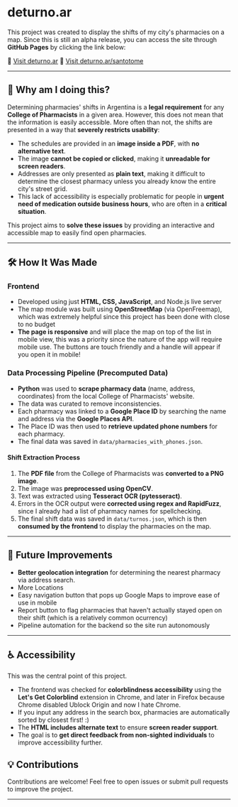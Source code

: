 # deturno.ar

This project was created to display the shifts of my city's pharmacies on a map. Since this is still an alpha release, you can access the site through **GitHub Pages** by clicking the link below:

🔗 [Visit deturno.ar](https://carlofaprofumieri.github.io/deturnoar/)
🔗 [Visit deturno.ar/santotome](https://carlofaprofumieri.github.io/deturnoar/santo-tome.html)

---

## 📌 Why am I doing this?
Determining pharmacies' shifts in Argentina is a **legal requirement** for any **College of Pharmacists** in a given area. However, this does not mean that the information is easily accessible. More often than not, the shifts are presented in a way that **severely restricts usability**:

- The schedules are provided in an **image inside a PDF**, with **no alternative text**.
- The image **cannot be copied or clicked**, making it **unreadable for screen readers**.
- Addresses are only presented as **plain text**, making it difficult to determine the closest pharmacy unless you already know the entire city's street grid.
- This lack of accessibility is especially problematic for people in **urgent need of medication outside business hours**, who are often in a **critical situation**.

This project aims to **solve these issues** by providing an interactive and accessible map to easily find open pharmacies.

---

## 🛠️ How It Was Made
### **Frontend**
- Developed using just **HTML, CSS, JavaScript**, and Node.js live server
- The map module was built using **OpenStreetMap** (via OpenFreemap), which was extremely helpful since this project has been done with close to no budget
- **The page is responsive** and will place the map on top of the list in mobile view, this was a priority since the nature of the app will require mobile use. The buttons are touch friendly and a handle will appear if you open it in mobile!

### **Data Processing Pipeline (Precomputed Data)**
- **Python** was used to **scrape pharmacy data** (name, address, coordinates) from the local College of Pharmacists' website.
- The data was curated to remove inconsistencies.
- Each pharmacy was linked to a **Google Place ID** by searching the name and address via the **Google Places API**.
- The Place ID was then used to **retrieve updated phone numbers** for each pharmacy.
- The final data was saved in `data/pharmacies_with_phones.json`.

#### **Shift Extraction Process**
1. The **PDF file** from the College of Pharmacists was **converted to a PNG image**.
2. The image was **preprocessed using OpenCV**.
3. Text was extracted using **Tesseract OCR (pytesseract)**.
4. Errors in the OCR output were **corrected using regex and RapidFuzz**, since I already had a list of pharmacy names for spellchecking.
5. The final shift data was saved in `data/turnos.json`, which is then **consumed by the frontend** to display the pharmacies on the map.

---

## 🚀 Future Improvements
- **Better geolocation integration** for determining the nearest pharmacy via address search.
- More Locations
- Easy navigation button that pops up Google Maps to improve ease of use in mobile
- Report button to flag pharmacies that haven't actually stayed open on their shift (which is a relatively common ocurrency)
- Pipeline automation for the backend so the site run autonomously
---
<!--
## 📜 License
This project is open-source and available under the **MIT License**.

---
-->


## ♿ Accessibility
This was the central point of this project.

- The frontend was checked for **colorblindness accessibility** using the **Let's Get Colorblind** extension in Chrome, and later in Firefox because Chrome disabled Ublock Origin and now I hate Chrome.
- If you input any address in the search box, pharmacies are automatically sorted by closest first! :)
- The **HTML includes alternate text** to ensure **screen reader support**.
- The goal is to **get direct feedback from non-sighted individuals** to improve accessibility further.

## 💡 Contributions
Contributions are welcome! Feel free to open issues or submit pull requests to improve the project.

---
